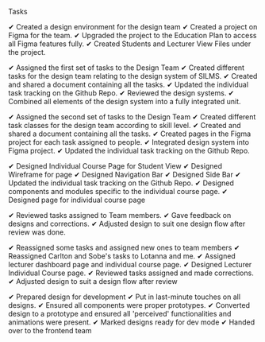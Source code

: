 Tasks

✔ Created a design environment for the design team
  ✔ Created a project on Figma for the team.
  ✔ Upgraded the project to the Education Plan to access all Figma features fully.
  ✔ Created Students and Lecturer View Files under the project.

✔ Assigned the first set of tasks to the Design Team
  ✔ Created different tasks for the design team relating to the design system of SILMS.
  ✔ Created and shared a document containing all the tasks.
  ✔ Updated the individual task tracking on the Github Repo.
  ✔ Reviewed the design systems.
  ✔ Combined all elements of the design system into a fully integrated unit.

✔ Assigned the second set of tasks to the Design Team
  ✔ Created different task classes for the design team according to skill level.
  ✔ Created and shared a document containing all the tasks.
  ✔ Created pages in the Figma project for each task assigned to people.
  ✔ Integrated design system into Figma project.
  ✔ Updated the individual task tracking on the Github Repo.

✔ Designed Individual Course Page for Student View
  ✔ Designed Wireframe for page
  ✔ Designed Navigation Bar
  ✔ Designed Side Bar
  ✔ Updated the individual task tracking on the Github Repo.
  ✔ Designed components and modules specific to the individual course page.
  ✔ Designed page for individual course page

✔ Reviewed tasks assigned to Team members.
  ✔ Gave feedback on designs and corrections.
  ✔ Adjusted design to suit one design flow after review was done.

✔ Reassigned some tasks and assigned new ones to team members
  ✔ Reassigned Carlton and Sobe's tasks to Lotanna and me.
  ✔ Assigned lecturer dashboard page and individual course page.
  ✔ Designed Lecturer Individual Course page.
  ✔ Reviewed tasks assigned and made corrections.
  ✔ Adjusted design to suit a design flow after review

✔ Prepared design for development
  ✔ Put in last-minute touches on all designs.
  ✔ Ensured all components were proper prototypes.
  ✔ Converted design to a prototype and ensured all 'perceived' functionalities and animations were present.
  ✔ Marked designs ready for dev mode
  ✔ Handed over to the frontend team



    





